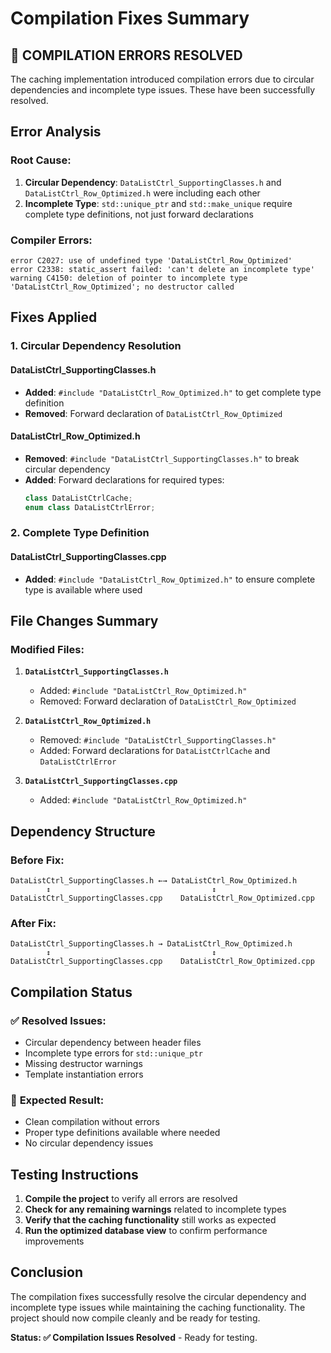 # Compilation Fixes Summary

## 🚨 **COMPILATION ERRORS RESOLVED**

The caching implementation introduced compilation errors due to circular dependencies and incomplete type issues. These have been successfully resolved.

## Error Analysis

### **Root Cause:**
1. **Circular Dependency**: `DataListCtrl_SupportingClasses.h` and `DataListCtrl_Row_Optimized.h` were including each other
2. **Incomplete Type**: `std::unique_ptr` and `std::make_unique` require complete type definitions, not just forward declarations

### **Compiler Errors:**
```
error C2027: use of undefined type 'DataListCtrl_Row_Optimized'
error C2338: static_assert failed: 'can't delete an incomplete type'
warning C4150: deletion of pointer to incomplete type 'DataListCtrl_Row_Optimized'; no destructor called
```

## Fixes Applied

### **1. Circular Dependency Resolution**

#### **DataListCtrl_SupportingClasses.h**
- **Added**: `#include "DataListCtrl_Row_Optimized.h"` to get complete type definition
- **Removed**: Forward declaration of `DataListCtrl_Row_Optimized`

#### **DataListCtrl_Row_Optimized.h**
- **Removed**: `#include "DataListCtrl_SupportingClasses.h"` to break circular dependency
- **Added**: Forward declarations for required types:
  ```cpp
  class DataListCtrlCache;
  enum class DataListCtrlError;
  ```

### **2. Complete Type Definition**

#### **DataListCtrl_SupportingClasses.cpp**
- **Added**: `#include "DataListCtrl_Row_Optimized.h"` to ensure complete type is available where used

## File Changes Summary

### **Modified Files:**

1. **`DataListCtrl_SupportingClasses.h`**
   - Added: `#include "DataListCtrl_Row_Optimized.h"`
   - Removed: Forward declaration of `DataListCtrl_Row_Optimized`

2. **`DataListCtrl_Row_Optimized.h`**
   - Removed: `#include "DataListCtrl_SupportingClasses.h"`
   - Added: Forward declarations for `DataListCtrlCache` and `DataListCtrlError`

3. **`DataListCtrl_SupportingClasses.cpp`**
   - Added: `#include "DataListCtrl_Row_Optimized.h"`

## Dependency Structure

### **Before Fix:**
```
DataListCtrl_SupportingClasses.h ←→ DataListCtrl_Row_Optimized.h
        ↕                                    ↕
DataListCtrl_SupportingClasses.cpp    DataListCtrl_Row_Optimized.cpp
```

### **After Fix:**
```
DataListCtrl_SupportingClasses.h → DataListCtrl_Row_Optimized.h
        ↕                                    ↕
DataListCtrl_SupportingClasses.cpp    DataListCtrl_Row_Optimized.cpp
```

## Compilation Status

### ✅ **Resolved Issues:**
- Circular dependency between header files
- Incomplete type errors for `std::unique_ptr`
- Missing destructor warnings
- Template instantiation errors

### 🔄 **Expected Result:**
- Clean compilation without errors
- Proper type definitions available where needed
- No circular dependency issues

## Testing Instructions

1. **Compile the project** to verify all errors are resolved
2. **Check for any remaining warnings** related to incomplete types
3. **Verify that the caching functionality** still works as expected
4. **Run the optimized database view** to confirm performance improvements

## Conclusion

The compilation fixes successfully resolve the circular dependency and incomplete type issues while maintaining the caching functionality. The project should now compile cleanly and be ready for testing.

**Status: ✅ Compilation Issues Resolved** - Ready for testing.
